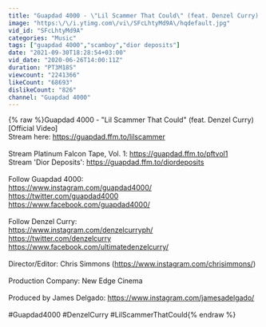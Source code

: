 ```yaml
---
title: "Guapdad 4000 - \"Lil Scammer That Could\" (feat. Denzel Curry) [Official Video]"
image: "https:\/\/i.ytimg.com\/vi\/SFcLhtyMd9A\/hqdefault.jpg"
vid_id: "SFcLhtyMd9A"
categories: "Music"
tags: ["guapdad 4000","scamboy","dior deposits"]
date: "2021-09-30T18:28:54+03:00"
vid_date: "2020-06-26T14:00:11Z"
duration: "PT3M18S"
viewcount: "2241366"
likeCount: "68693"
dislikeCount: "826"
channel: "Guapdad 4000"
---
```

{% raw %}Guapdad 4000 - &quot;Lil Scammer That Could&quot; (feat. Denzel Curry) [Official Video]<br />Stream here: <a rel="nofollow" target="blank" href="https://guapdad.ffm.to/lilscammer">https://guapdad.ffm.to/lilscammer</a><br /><br />Stream Platinum Falcon Tape, Vol. 1: <a rel="nofollow" target="blank" href="https://guapdad.ffm.to/pftvol1">https://guapdad.ffm.to/pftvol1</a><br />Stream 'Dior Deposits': <a rel="nofollow" target="blank" href="https://guapdad.ffm.to/diordeposits">https://guapdad.ffm.to/diordeposits</a><br /><br />Follow Guapdad 4000:<br /><a rel="nofollow" target="blank" href="https://www.instagram.com/guapdad4000/">https://www.instagram.com/guapdad4000/</a><br /><a rel="nofollow" target="blank" href="https://twitter.com/guapdad4000">https://twitter.com/guapdad4000</a><br /><a rel="nofollow" target="blank" href="https://www.facebook.com/guapdad4000/">https://www.facebook.com/guapdad4000/</a><br /><br />Follow Denzel Curry:<br /><a rel="nofollow" target="blank" href="https://www.instagram.com/denzelcurryph/">https://www.instagram.com/denzelcurryph/</a><br /><a rel="nofollow" target="blank" href="https://twitter.com/denzelcurry">https://twitter.com/denzelcurry</a><br /><a rel="nofollow" target="blank" href="https://www.facebook.com/ultimatedenzelcurry/">https://www.facebook.com/ultimatedenzelcurry/</a><br /><br />Director/Editor: Chris Simmons (<a rel="nofollow" target="blank" href="https://www.instagram.com/chrisimmons/)">https://www.instagram.com/chrisimmons/)</a><br /><br />Production Company: New Edge Cinema <br /><br />Produced by James Delgado: <a rel="nofollow" target="blank" href="https://www.instagram.com/jamesadelgado/">https://www.instagram.com/jamesadelgado/</a><br /><br />#Guapdad4000 #DenzelCurry #LilScammerThatCould{% endraw %}
